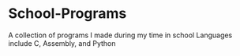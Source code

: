 # School-Programs
A collection of programs I made during my time in school
Languages include C, Assembly, and Python
